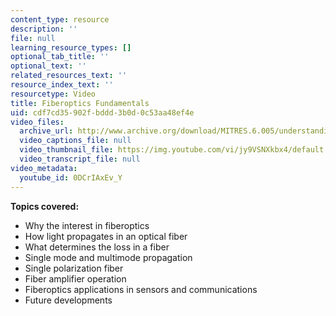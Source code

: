 ```yaml
---
content_type: resource
description: ''
file: null
learning_resource_types: []
optional_tab_title: ''
optional_text: ''
related_resources_text: ''
resource_index_text: ''
resourcetype: Video
title: Fiberoptics Fundamentals
uid: cdf7cd35-902f-bddd-3b0d-0c53aa48ef4e
video_files:
  archive_url: http://www.archive.org/download/MITRES.6.005/understanding-5_300k.mp4
  video_captions_file: null
  video_thumbnail_file: https://img.youtube.com/vi/jy9VSNXkbx4/default.jpg
  video_transcript_file: null
video_metadata:
  youtube_id: 0DCrIAxEv_Y
---
```


**Topics covered:**

*   Why the interest in fiberoptics
*   How light propagates in an optical fiber
*   What determines the loss in a fiber
*   Single mode and multimode propagation
*   Single polarization fiber
*   Fiber amplifier operation
*   Fiberoptics applications in sensors and communications
*   Future developments